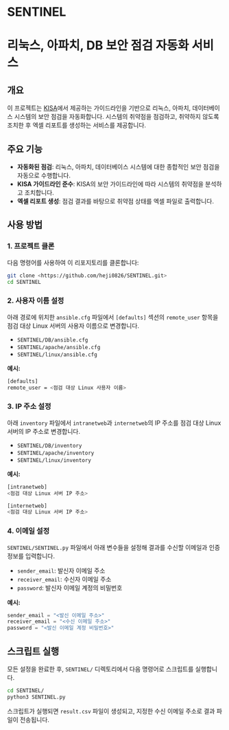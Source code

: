 # SENTINEL

# 리눅스, 아파치, DB 보안 점검 자동화 서비스

## 개요

이 프로젝트는 [KISA](https://isms.kisa.or.kr/main/csap/notice/)에서 제공하는 가이드라인을 기반으로 리눅스, 아파치, 데이터베이스 시스템의 보안 점검을 자동화합니다. 시스템의 취약점을 점검하고, 취약하지 않도록 조치한 후 엑셀 리포트를 생성하는 서비스를 제공합니다.

## 주요 기능

- **자동화된 점검**: 리눅스, 아파치, 데이터베이스 시스템에 대한 종합적인 보안 점검을 자동으로 수행합니다.
- **KISA 가이드라인 준수**: KISA의 보안 가이드라인에 따라 시스템의 취약점을 분석하고 조치합니다.
- **엑셀 리포트 생성**: 점검 결과를 바탕으로 취약점 상태를 엑셀 파일로 출력합니다.

## 사용 방법

### 1. 프로젝트 클론

다음 명령어를 사용하여 이 리포지토리를 클론합니다:

```bash
git clone <https://github.com/heji0826/SENTINEL.git>
cd SENTINEL
```

 

### 2. 사용자 이름 설정

아래 경로에 위치한 `ansible.cfg` 파일에서 `[defaults]` 섹션의 `remote_user` 항목을 점검 대상 Linux 서버의 사용자 이름으로 변경합니다.

- `SENTINEL/DB/ansible.cfg`
- `SENTINEL/apache/ansible.cfg`
- `SENTINEL/linux/ansible.cfg`

**예시:**

```bash
[defaults]
remote_user = <점검 대상 Linux 사용자 이름>
```

### 3. IP 주소 설정

아래 `inventory` 파일에서 `intranetweb`과 `internetweb`의 IP 주소를 점검 대상 Linux 서버의 IP 주소로 변경합니다.

- `SENTINEL/DB/inventory`
- `SENTINEL/apache/inventory`
- `SENTINEL/linux/inventory`

**예시:**

```bash
[intranetweb]
<점검 대상 Linux 서버 IP 주소>

[internetweb]
<점검 대상 Linux 서버 IP 주소>
```

### 4. 이메일 설정

`SENTINEL/SENTINEL.py` 파일에서 아래 변수들을 설정해 결과를 수신할 이메일과 인증 정보를 입력합니다.

- `sender_email`: 발신자 이메일 주소
- `receiver_email`: 수신자 이메일 주소
- `password`: 발신자 이메일 계정의 비밀번호

**예시:**

```python
sender_email = "<발신 이메일 주소>"
receiver_email = "<수신 이메일 주소>"
password = "<발신 이메일 계정 비밀번호>"
```

## 스크립트 실행

모든 설정을 완료한 후, `SENTINEL/` 디렉토리에서 다음 명령어로 스크립트를 실행합니다.

```bash
cd SENTINEL/
python3 SENTINEL.py
```

스크립트가 실행되면 `result.csv` 파일이 생성되고, 지정한 수신 이메일 주소로 결과 파일이 전송됩니다.

